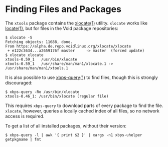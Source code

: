 # Finding Files and Packages

The `xtools` package contains the
[xlocate(1)](https://man.voidlinux.org/xlocate.1) utility. `xlocate` works like
[locate(1)](https://man.voidlinux.org/locate.1), but for files in the Void
package repositories:

```
$ xlocate -S
Fetching objects: 11688, done.
From https://alpha.de.repo.voidlinux.org/xlocate/xlocate
 + e122c3634...a2659176f master     -> master  (forced update)
$ xlocate xlocate
xtools-0.59_1   /usr/bin/xlocate
xtools-0.59_1   /usr/share/man/man1/xlocate.1 -> /usr/share/man/man1/xtools.1
```

It is also possible to use
[xbps-query(1)](https://man.voidlinux.org/xbps-query.1) to find files, though
this is strongly discouraged:

```
$ xbps-query -Ro /usr/bin/xlocate
xtools-0.46_1: /usr/bin/xlocate (regular file)
```

This requires `xbps-query` to download parts of every package to find the file.
`xlocate`, however, queries a locally cached index of all files, so no network
access is required.

To get a list of all installed packages, without their version:

```
$ xbps-query -l | awk '{ print $2 }' | xargs -n1 xbps-uhelper getpkgname | fmt
```
